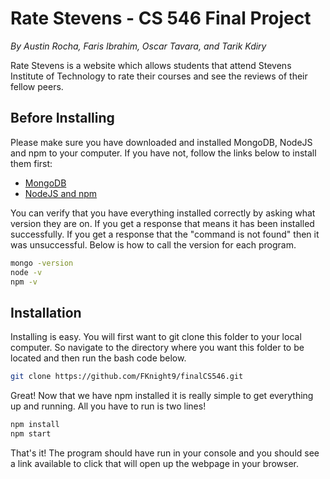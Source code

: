 # Rate Stevens - CS 546 Final Project
*By Austin Rocha, Faris Ibrahim, Oscar Tavara, and Tarik Kdiry*

Rate Stevens is a website which allows students that attend Stevens Institute of Technology to rate their courses and see the reviews of their fellow peers.
## Before Installing
Please make sure you have downloaded and installed MongoDB, NodeJS and npm to your computer.
If you have not, follow the links below to install them first:
* [MongoDB](https://docs.mongodb.com/manual/installation/)
* [NodeJS and npm](https://nodejs.org/en/download/)

You can verify that you have everything installed correctly by asking what version they are on. If you get a response that means it has been installed successfully. If you get a response that the "command is not found" then it was unsuccessful. Below is how to call the version for each program.
```bash
mongo -version
node -v
npm -v
```
## Installation
Installing is easy. You will first want to git clone this folder to your local computer. So navigate to the directory where you want this folder to be located and then run the bash code below.
```bash
git clone https://github.com/FKnight9/finalCS546.git
```
Great! Now that we have npm installed it is really simple to get everything up and running. All you have to run is two lines!
```bash
npm install
npm start
```
That's it! The program should have run in your console and you should see a link available to click that will open up the webpage in your browser.

